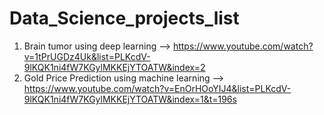 # Data_Science_projects_list

1. Brain tumor using deep learning --> https://www.youtube.com/watch?v=1tPrUGDz4Uk&list=PLKcdV-9lKQK1ni4fW7KGylMKKEjYTOATW&index=2
2. Gold Price Prediction using machine learning --> https://www.youtube.com/watch?v=EnOrHOoYIJ4&list=PLKcdV-9lKQK1ni4fW7KGylMKKEjYTOATW&index=1&t=196s
